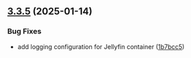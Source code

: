 ## [3.3.5](https://github.com/arpanrec/home-lab/compare/3.3.4...3.3.5) (2025-01-14)


### Bug Fixes

* add logging configuration for Jellyfin container ([1b7bcc5](https://github.com/arpanrec/home-lab/commit/1b7bcc53b111f456559fd3ccc295dec423eaae8e))
